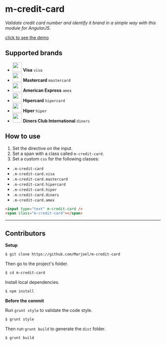# m-credit-card

_Validate credit card number and identify it brand in a simple way with this module for AngularJS._

[click to see the demo](https://www.marjoel.com/github/m-credit-card)


## Supported brands

* <img src="https://www.marjoel.com/github/m-credit-card/assets/images/credit-card-visa.svg" width="30px"/> __Visa__ `visa`
* <img src="https://www.marjoel.com/github/m-credit-card/assets/images/credit-card-mastercard.svg" width="30px"/> __Mastercard__ `mastercard`
* <img src="https://www.marjoel.com/github/m-credit-card/assets/images/credit-card-amex.svg" width="30px"/> __American Express__ `amex`
* <img src="https://www.marjoel.com/github/m-credit-card/assets/images/credit-card-hipercard.svg" width="30px"/> __Hipercard__  `hipercard`
* <img src="https://www.marjoel.com/github/m-credit-card/assets/images/credit-card-hiper.svg" width="30px"/> __Hiper__ `hiper`
* <img src="https://www.marjoel.com/github/m-credit-card/assets/images/credit-card-diners.svg" width="30px"/> __Diners Club International__ `diners`

## How to use

1. Set the directive on the input.
2. Set a span with a class called `m-credit-card`.
3. Set a custom `css` for the following classes:

* `.m-credit-card`
* `.m-credit-card.visa`
* `.m-credit-card.mastercard`
* `.m-credit-card.hipercard`
* `.m-credit-card.hiper`
* `.m-credit-card.diners`
* `.m-credit-card.amex`


```html
<input type="text" m-credit-card />
<span class="m-credit-card"></span>
```


---

## Contributors

__Setup__

```sh
$ git clone https://github.com/Marjoel/m-credit-card
```

Then go to the project's folder.

```sh
$ cd m-credit-card
```

Install local dependencies.

```sh
$ npm install
```

__Before the commit__

Run `grunt style` to validate the code style.

```sh
$ grunt style
```

Then run `grunt build` to generate the `dist` folder.

```sh
$ grunt build
```